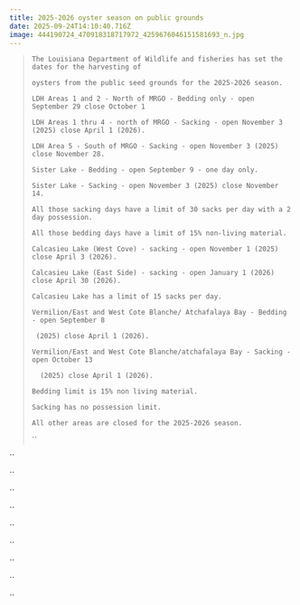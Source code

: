 ```yaml
---
title: 2025-2026 oyster season on public grounds
date: 2025-09-24T14:10:40.716Z
image: 444190724_470918318717972_4259676046151581693_n.jpg
---
```

> `The Louisiana Department of Wildlife and fisheries has set the dates for the harvesting of `
>
> `oysters from the public seed grounds for the 2025-2026 season.`
>
> `LDH Areas 1 and 2 - North of MRGO - Bedding only - open September 29 close October 1`
>
> `LDH Areas 1 thru 4 - north of MRGO - Sacking - open November 3 (2025) close April 1 (2026).`
>
> `LDH Area 5 - South of MRGO - Sacking - open November 3 (2025) close November 28.`
>
> `Sister Lake - Bedding - open September 9 - one day only.`
>
> `Sister Lake - Sacking - open November 3 (2025) close November 14.`
>
> `All those sacking days have a limit of 30 sacks per day with a 2 day possession.`
>
> `All those bedding days have a limit of 15% non-living material.`
>
> `Calcasieu Lake (West Cove) - sacking - open November 1 (2025) close April 3 (2026).`
>
> `Calcasieu Lake (East Side) - sacking - open January 1 (2026) close April 30 (2026).`
>
> `Calcasieu Lake has a limit of 15 sacks per day.`
>
> `Vermilion/East and West Cote Blanche/ Atchafalaya Bay - Bedding - open September 8`
>
> ` (2025) close April 1 (2026).`
>
> `Vermilion/East and West Cote Blanche/atchafalaya Bay - Sacking - open October 13`
>
> `  (2025) close April 1 (2026).`
>
> `Bedding limit is 15% non living material.`
>
> `Sacking has no possession limit.`
>
> `All other areas are closed for the 2025-2026 season.`
>
> ``

``

``

``

``

``

``

``

``

``